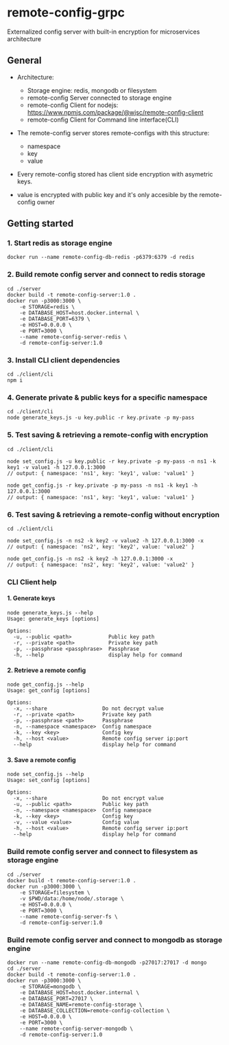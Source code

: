 # remote-config-grpc 

Externalized config server with built-in encryption for microservices architecture

## General

- Architecture:
    - Storage engine: redis, mongodb or filesystem
    - remote-config Server connected to storage engine
    - remote-config Client for nodejs: https://www.npmjs.com/package/@wjsc/remote-config-client
    - remote-config Client for Command line interface(CLI)

- The remote-config server stores remote-configs with this structure:
    - namespace
    - key
    - value

- Every remote-config stored has client side encryption with asymetric keys.
- value is encrypted with public key and it's only accesible by the remote-config owner


## Getting started
### 1. Start redis as storage engine
```
docker run --name remote-config-db-redis -p6379:6379 -d redis
```

### 2. Build remote config server and connect to redis storage
```
cd ./server
docker build -t remote-config-server:1.0 . 
docker run -p3000:3000 \
    -e STORAGE=redis \
    -e DATABASE_HOST=host.docker.internal \
    -e DATABASE_PORT=6379 \
    -e HOST=0.0.0.0 \
    -e PORT=3000 \
    --name remote-config-server-redis \
    -d remote-config-server:1.0
```

### 3. Install CLI client dependencies
```
cd ./client/cli
npm i
```

### 4. Generate private & public keys for a specific namespace
```
cd ./client/cli
node generate_keys.js -u key.public -r key.private -p my-pass
```

### 5. Test saving & retrieving a remote-config with encryption
```
cd ./client/cli

node set_config.js -u key.public -r key.private -p my-pass -n ns1 -k key1 -v value1 -h 127.0.0.1:3000
// output: { namespace: 'ns1', key: 'key1', value: 'value1' }

node get_config.js -r key.private -p my-pass -n ns1 -k key1 -h 127.0.0.1:3000
// output: { namespace: 'ns1', key: 'key1', value: 'value1' }
```

### 6. Test saving & retrieving a remote-config without encryption
```
cd ./client/cli

node set_config.js -n ns2 -k key2 -v value2 -h 127.0.0.1:3000 -x
// output: { namespace: 'ns2', key: 'key2', value: 'value2' }

node get_config.js -n ns2 -k key2 -h 127.0.0.1:3000 -x
// output: { namespace: 'ns2', key: 'key2', value: 'value2' }
```


### CLI Client help

#### 1. Generate keys
```
node generate_keys.js --help
Usage: generate_keys [options]

Options:
  -u, --public <path>            Public key path
  -r, --private <path>           Private key path
  -p, --passphrase <passphrase>  Passphrase
  -h, --help                     display help for command
```

#### 2. Retrieve a remote config
```
node get_config.js --help
Usage: get_config [options]

Options:
  -x, --share                  Do not decrypt value
  -r, --private <path>         Private key path
  -p, --passphrase <path>      Passphrase
  -n, --namespace <namespace>  Config namespace
  -k, --key <key>              Config key
  -h, --host <value>           Remote config server ip:port
  --help                       display help for command

```

#### 3. Save a remote config
```
node set_config.js --help
Usage: set_config [options]

Options:
  -x, --share                  Do not encrypt value
  -u, --public <path>          Public key path
  -n, --namespace <namespace>  Config namespace
  -k, --key <key>              Config key
  -v, --value <value>          Config value
  -h, --host <value>           Remote config server ip:port
  --help                       display help for command
```


### Build remote config server and connect to filesystem as storage engine
```
cd ./server
docker build -t remote-config-server:1.0 .
docker run -p3000:3000 \
    -e STORAGE=filesystem \
    -v $PWD/data:/home/node/.storage \
    -e HOST=0.0.0.0 \
    -e PORT=3000 \
    --name remote-config-server-fs \
    -d remote-config-server:1.0
```


### Build remote config server and connect to mongodb as storage engine
```
docker run --name remote-config-db-mongodb -p27017:27017 -d mongo
cd ./server
docker build -t remote-config-server:1.0 .
docker run -p3000:3000 \
    -e STORAGE=mongodb \
    -e DATABASE_HOST=host.docker.internal \
    -e DATABASE_PORT=27017 \
    -e DATABASE_NAME=remote-config-storage \
    -e DATABASE_COLLECTION=remote-config-collection \
    -e HOST=0.0.0.0 \
    -e PORT=3000 \
    --name remote-config-server-mongodb \
    -d remote-config-server:1.0
```
